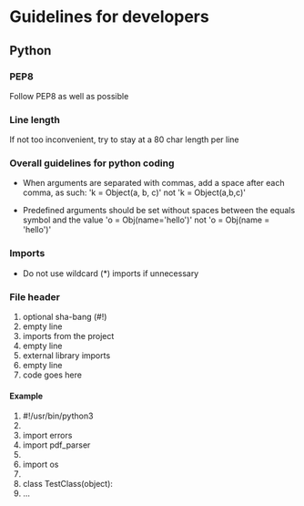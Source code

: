 # Guidelines for developers


## Python

### PEP8
Follow PEP8 as well as possible

### Line length
If not too inconvenient, try to stay at a 80 char length per line

### Overall guidelines for python coding
* When arguments are separated with commas, add a space after each comma, as such:
    'k = Object(a, b, c)'
    not
    'k = Object(a,b,c)'

* Predefined arguments should be set without spaces between the equals symbol
    and the value
    'o = Obj(name='hello')'
    not
    'o = Obj(name = 'hello')'

### Imports
* Do not use wildcard (*) imports if unnecessary

### File header
1. optional sha-bang (#!)
2. empty line
3. imports from the project
4. empty line
5. external library imports
6. empty line
7. code goes here

#### Example

1. #!/usr/bin/python3
2.
3. import errors
4. import pdf_parser
5.
6. import os
7.
8. class TestClass(object):
9. ...
